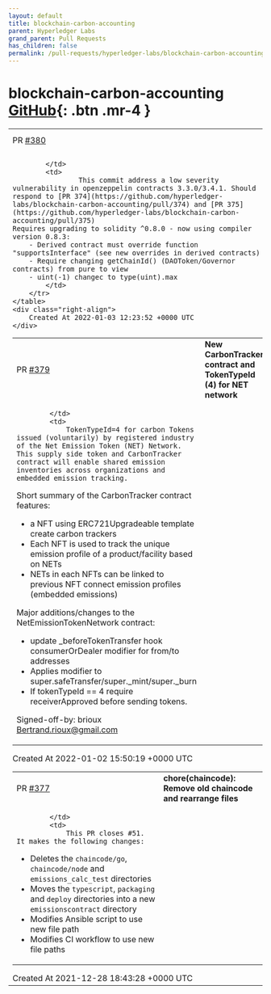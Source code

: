 ```yaml
---
layout: default
title: blockchain-carbon-accounting
parent: Hyperledger Labs
grand_parent: Pull Requests
has_children: false
permalink: /pull-requests/hyperledger-labs/blockchain-carbon-accounting
---
```


# blockchain-carbon-accounting <span class="fs-3 right-align">[GitHub](https://github.com/hyperledger-labs/blockchain-carbon-accounting){: .btn .mr-4 }</span>


<div>
    <table>
        <tr>
            <td>
                PR <a href="https://github.com/hyperledger-labs/blockchain-carbon-accounting/pull/380" class=".btn">#380</a>
            </td>
            <td>
                <b>
                    Bump openzeppelin
                </b>
            </td>
        </tr>
        <tr>
            <td>
                
            </td>
            <td>
                    This commit address a low severity vulnerability in openzeppelin contracts 3.3.0/3.4.1. Should respond to [PR 374](https://github.com/hyperledger-labs/blockchain-carbon-accounting/pull/374) and [PR 375](https://github.com/hyperledger-labs/blockchain-carbon-accounting/pull/375) 
    Requires upgrading to solidity ^0.8.0 - now using compiler version 0.8.3:
        - Derived contract must override function "supportsInterface" (see new overrides in derived contracts)
        - Require changing getChainId() (DAOToken/Governor contracts) from pure to view
        - uint(-1) changec to type(uint).max
            </td>
        </tr>
    </table>
    <div class="right-align">
        Created At 2022-01-03 12:23:52 +0000 UTC
    </div>
</div>

<div>
    <table>
        <tr>
            <td>
                PR <a href="https://github.com/hyperledger-labs/blockchain-carbon-accounting/pull/379" class=".btn">#379</a>
            </td>
            <td>
                <b>
                    New CarbonTracker contract and TokenTypeId (4) for NET network
                </b>
            </td>
        </tr>
        <tr>
            <td>
                
            </td>
            <td>
                TokenTypeId=4 for carbon Tokens issued (voluntarily) by registered industry of the Net Emission Token (NET) Network. This supply side token and CarbonTracker contract will enable shared emission inventories across organizations and  embedded emission tracking.

Short summary of the CarbonTracker contract features:
- a NFT using ERC721Upgradeable template create carbon trackers
- Each NFT is used to track the unique emission profile of a product/facility based on NETs
- NETs in each NFTs can be linked to previous NFT connect emission profiles (embedded emissions)

Major additions/changes to the NetEmissionTokenNetwork contract:
- update _beforeTokenTransfer hook consumerOrDealer modifier for from/to addresses
- Applies modifier to super.safeTransfer/super._mint/super._burn
- If tokenTypeId == 4 require receiverApproved before sending tokens.

Signed-off-by: brioux <Bertrand.rioux@gmail.com>
            </td>
        </tr>
    </table>
    <div class="right-align">
        Created At 2022-01-02 15:50:19 +0000 UTC
    </div>
</div>

<div>
    <table>
        <tr>
            <td>
                PR <a href="https://github.com/hyperledger-labs/blockchain-carbon-accounting/pull/377" class=".btn">#377</a>
            </td>
            <td>
                <b>
                    chore(chaincode): Remove old chaincode and rearrange files
                </b>
            </td>
        </tr>
        <tr>
            <td>
                
            </td>
            <td>
                This PR closes #51. It makes the following changes:
* Deletes the `chaincode/go`, `chaincode/node` and `emissions_calc_test` directories
* Moves the `typescript`, `packaging` and `deploy` directories into a new `emissionscontract` directory
* Modifies Ansible script to use new file path
* Modifies CI workflow to use new file paths
            </td>
        </tr>
    </table>
    <div class="right-align">
        Created At 2021-12-28 18:43:28 +0000 UTC
    </div>
</div>

